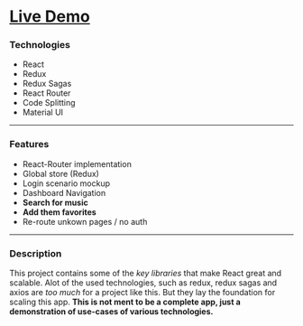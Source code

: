 # [ Live Demo](https://mokimo.github.io/react-music-searcher/#/searchmusic "# Live Demo")


### Technologies

- React
- Redux 
- Redux Sagas
- React Router
- Code Splitting
- Material UI

------------


### Features
- React-Router implementation
- Global store (Redux)
- Login scenario mockup
- Dashboard Navigation
- **Search for music**
- **Add them favorites**
- Re-route unkown pages / no auth


------------


### Description
This project contains some of the *key libraries* that make React great and scalable.
Alot of the used technologies, such as redux, redux sagas and axios are *too much* for a project like this. But they lay the foundation for scaling this app.
**This is not ment to be a complete app, just a demonstration of use-cases of various technologies.**